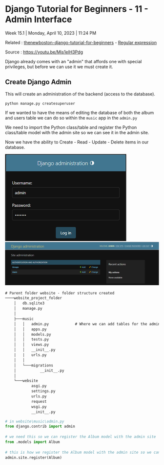 # Django Tutorial for Beginners - 11 - Admin Interface

Week 15.1 | Monday, April 10, 2023 | 11:24 PM

Related : [thenewboston-django-tutorial-for-beginners](thenewboston-django-tutorial-for-beginners.md) - [Regular expression](../../Regular%20expression.md)

Source : https://youtu.be/Mjs1elH3Pdg

Django already comes with an "admin" that affords one with special privileges, but before we can use it we must create it.

## Create Django Admin

This will create an administration of the backend (access to the database).

```term
python manage.py createsuperuser
```

If we wanted to have the means of editing the database of both the album and users table we can do so within the `music` app in the `admin.py`

We need to import the Python class/table and register the Python class/table model with the admin site so we can see it in the admin site.

Now we have the ability to Create - Read - Update - Delete items in our database.

![](_image-attachments/Pasted%20image%2020230410233153.png)
![](_image-attachments/Pasted%20image%2020230410233226.png)

```txt
# Parent folder website - folder structure created
────website_project_folder
    │   db.sqlite3
    │   manage.py
    │
    ├───music
    │   │   admin.py            # Where we can add tables for the admin
    │   │   apps.py
    │   │   models.py
    │   │   tests.py
    │   │   views.py
    │   │   __init__.py
    |   |   urls.py
    │   │
    │   └───migrations
    │           __init__.py
    │
    └───website
            asgi.py
            settings.py
            urls.py
            request
            wsgi.py
            __init__.py
```

```python
# in website\music\admin.py
from django.contrib import admin

# we need this so we can register the Album model with the admin site
from .models import Album

# this is how we register the Album model with the admin site so we can see it in the admin site
admin.site.register(Album)
```
